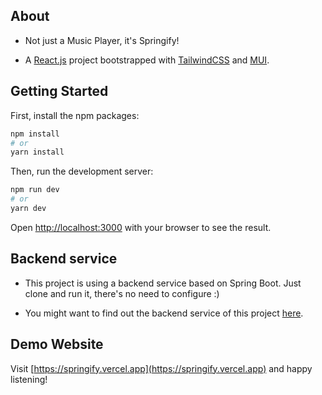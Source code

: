 ## About

- Not just a Music Player, it's Springify!

- A [React.js](https://reactjs.org/) project bootstrapped with [TailwindCSS](https://tailwindcss.com/) and [MUI](https://mui.com/).


## Getting Started

First, install the npm packages:

```bash
npm install
# or
yarn install
```

Then, run the development server:

```bash
npm run dev
# or
yarn dev
```

Open [http://localhost:3000](http://localhost:3000) with your browser to see the result.

## Backend service

- This project is using a backend service based on Spring Boot. Just clone and run it, there's no need to configure :)

- You might want to find out the backend service of this project [here](https://github.com/dung-td/Springify_BE).

## Demo Website

Visit [https://springify.vercel.app](https://springify.vercel.app) and happy listening!
